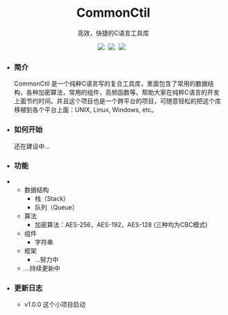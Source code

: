 <h1 align="center">CommonCtil</h1>
<p align="center">高效，快捷的C语言工具库</p>
<p align="center"><img src="https://img.shields.io/github/license/GogeBlue/CommonCtil" />&nbsp&nbsp<img src="https://img.shields.io/badge/Version-v1.0.0-brightgreen" />&nbsp&nbsp<img src="https://img.shields.io/github/stars/GogeBlue/CommonCtil" />&nbsp&nbsp</p>

- ### 简介

  CommonCtil 是一个纯粹C语言写的复合工具库，里面包含了常用的数据结构，各种加密算法，常用的组件，高频函数等。帮助大家在纯粹C语言的开发上面节约时间。并且这个项目也是一个跨平台的项目，可随意轻松的把这个库移植到各个平台上面：UNIX, Linux, Windows, etc。

- ### 如何开始

  还在建设中...

- ### 功能

- - 数据结构
    - 栈（Stack）
    - 队列（Queue）
  - 算法
    - 加密算法：AES-256，AES-192，AES-128 (三种均为CBC模式)
  - 组件
    - 字符串
  - 框架
    - ...努力中
  - ...持续更新中

- ### 更新日志

  - v1.0.0 这个小项目启动

